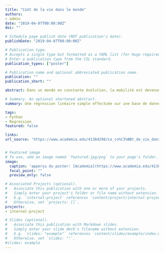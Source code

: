 ```yaml
---
title: "Coût de la vie dans le monde"
authors:
- admin
date: "2019-04-07T00:00:00Z"
doi: ""

# Schedule page publish date (NOT publication's date).
publishDate: "2019-04-07T00:00:00Z"

# Publication type.
# Accepts a single type but formatted as a YAML list (for Hugo requirements).
# Enter a publication type from the CSL standard.
publication_types: ["poster"]

# Publication name and optional abbreviated publication name.
publication: ""
publication_short: ""

abstract: Dans un monde en constante évolution, la mobilité est devenue une composante incontournable de la stratégie globale de gestion des talents déployée par les organisations multinationales. Nous reﬂectons le goût de la vie, en particulier lorsque nous envisageons de déménager d'un endroit à un autre, et notre perspective sur le sujet est souvent assez étroite. L'objectif de ce projet est de comprendre ce qu'est exactement le coût de la vie et comment il est lié à d'autres indices.

# Summary. An optional shortened abstract.
summary: Une régression linéaire simple effectuée sur une base de données tirée d'une étude réalisée par Mercer en 2017.

tags:
- Python
- Regression
featured: false

links:
url_source: 'https://www.academia.edu/41384298/Le_co%C3%BBt_de_vie_dans_le_Monde'


# Featured image
# To use, add an image named `featured.jpg/png` to your page's folder. 
image:
  caption: 'apperçu du poster: [Academia](https://www.academia.edu/41384298/Le_co%C3%BBt_de_vie_dans_le_Monde)'
  focal_point: ""
  preview_only: false

# Associated Projects (optional).
#   Associate this publication with one or more of your projects.
#   Simply enter your project's folder or file name without extension.
#   E.g. `internal-project` references `content/project/internal-project/index.md`.
#   Otherwise, set `projects: []`.
projects:
- internal-project

# Slides (optional).
#   Associate this publication with Markdown slides.
#   Simply enter your slide deck's filename without extension.
#   E.g. `slides: "example"` references `content/slides/example/index.md`.
#   Otherwise, set `slides: ""`.
#slides: example
---
```



